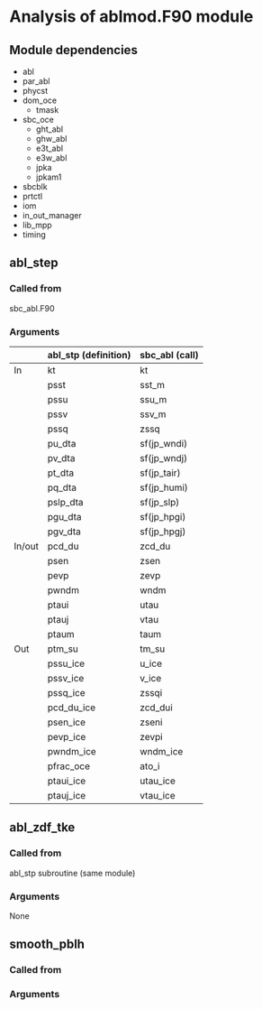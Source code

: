 # Analysis of ablmod.F90 module

## Module dependencies
* abl
* par_abl
* phycst
* dom_oce
  * tmask
* sbc_oce
  * ght_abl
  * ghw_abl
  * e3t_abl
  * e3w_abl
  * jpka
  * jpkam1
* sbcblk
* prtctl
* iom
* in_out_manager
* lib_mpp
* timing

## abl_step

### Called from
sbc_abl.F90

### Arguments
|        | abl_stp (definition) | sbc_abl (call) |
| ------ |----------------------|----------------|
| In     | kt                   | kt             |
|        | psst                 | sst_m          |
|        | pssu                 | ssu_m          |
|        | pssv                 | ssv_m          |
|        | pssq                 | zssq           |
|        | pu_dta               | sf(jp_wndi)    |
|        | pv_dta               | sf(jp_wndj)    |
|        | pt_dta               | sf(jp_tair)    |
|        | pq_dta               | sf(jp_humi)    |
|        | pslp_dta             | sf(jp_slp)     |
|        | pgu_dta              | sf(jp_hpgi)    |
|        | pgv_dta              | sf(jp_hpgj)    |
| In/out | pcd_du               | zcd_du         |
|        | psen                 | zsen           |
|        | pevp                 | zevp           |
|        | pwndm                | wndm           |
|        | ptaui                | utau           |
|        | ptauj                | vtau           |
|        | ptaum                | taum           |
| Out    | ptm_su               | tm_su          |
|        | pssu_ice             | u_ice          |
|        | pssv_ice             | v_ice          |
|        | pssq_ice             | zssqi          |
|        | pcd_du_ice           | zcd_dui        |
|        | psen_ice             | zseni          |
|        | pevp_ice             | zevpi          |
|        | pwndm_ice            | wndm_ice       |
|        | pfrac_oce            | ato_i          |
|        | ptaui_ice            | utau_ice       |
|        | ptauj_ice            | vtau_ice       |



## abl_zdf_tke

### Called from
abl_stp subroutine (same module)

### Arguments

None

## smooth_pblh

### Called from

### Arguments
